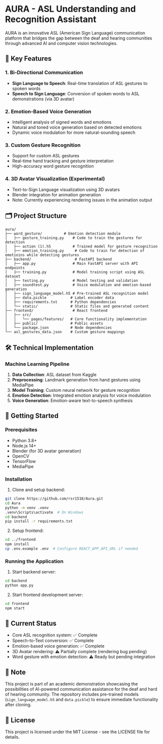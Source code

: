 # AURA - ASL Understanding and Recognition Assistant

AURA is an innovative ASL (American Sign Language) communication platform that bridges the gap between the deaf and hearing communities through advanced AI and computer vision technologies.

## 🌟 Key Features

### 1. Bi-Directional Communication
- **Sign Language to Speech**: Real-time translation of ASL gestures to spoken words
- **Speech to Sign Language**: Conversion of spoken words to ASL demonstrations (via 3D avatar)

### 2. Emotion-Based Voice Generation
- Intelligent analysis of signed words and emotions
- Natural and toned voice generation based on detected emotions
- Dynamic voice modulation for more natural-sounding speech

### 3. Custom Gesture Recognition
- Support for custom ASL gestures
- Real-time hand tracking and gesture interpretation
- High-accuracy word gesture recognition

### 4. 3D Avatar Visualization (Experimental)
- Text-to-Sign Language visualization using 3D avatars
- Blender integration for animation generation
- Note: Currently experiencing rendering issues in the animation output

## 🗂️ Project Structure

```
aura/
├── word_gesture/          # Emotion detection module
│   ├── gesture_training.py    # Code to train the gestures for detection
│   ├── action (1).h5          # Trained model for gesture recognition
│   ├── emotion_training.py     # Code to train for detection of emotioins while detecting gestures
├── backend/                    # FastAPI backend
│   ├── app.py                 # Main FastAPI server with API endpoints
│   ├── training.py            # Model training script using ASL dataset
│   ├── testing.py             # Model testing and validation
│   ├── soundtest.py           # Voice modulation and emotion-based generation
│   ├── sign_language_model.h5 # Pre-trained ASL recognition model
│   ├── data.pickle           # Label encoder data
│   ├── requirements.txt      # Python dependencies
│   └── static/               # Static files and generated content
├── frontend/                  # React frontend
│   ├── src/
│   │   └── pages/features/   # Core functionality implementation
│   ├── public/               # Public assets
│   └── package.json          # Node dependencies
└── asl_gestures_data.json    # Custom gesture mappings
```

## 🛠️ Technical Implementation

### Machine Learning Pipeline
1. **Data Collection**: ASL dataset from Kaggle
2. **Preprocessing**: Landmark generation from hand gestures using MediaPipe
3. **Model Training**: Custom neural network for gesture recognition
4. **Emotion Detection**: Integrated emotion analysis for voice modulation
5. **Voice Generation**: Emotion-aware text-to-speech synthesis

## 🚀 Getting Started

### Prerequisites
- Python 3.8+
- Node.js 14+
- Blender (for 3D avatar generation)
- OpenCV
- TensorFlow
- MediaPipe

### Installation

1. Clone and setup backend:
```bash
git clone https://github.com/rsr1510/Aura.git
cd Aura
python -m venv .venv
.venv\Scripts\activate  # On Windows
cd backend
pip install -r requirements.txt
```

2. Setup frontend:
```bash
cd ../frontend
npm install
cp .env.example .env  # Configure REACT_APP_API_URL if needed
```

### Running the Application
1. Start backend server:
```bash
cd backend
python app.py
```

2. Start frontend development server:
```bash
cd frontend
npm start
```

## 🔄 Current Status
- Core ASL recognition system: ✅ Complete
- Speech-to-Text conversion: ✅ Complete
- Emotion-based voice generation: ✅ Complete
- 3D Avatar rendering: ⚠️ Partially complete (rendering bug pending)
- Word gesture with emotion detection: ⚠️ Ready but pending integration

## 📝 Note
This project is part of an academic demonstration showcasing the possibilities of AI-powered communication assistance for the deaf and hard of hearing community. The repository includes pre-trained models (`sign_language_model.h5` and `data.pickle`) to ensure immediate functionality after cloning.

## 📜 License
This project is licensed under the MIT License - see the LICENSE file for details. 
